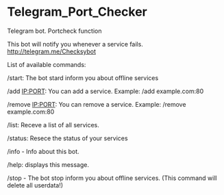 # Telegram_Port_Checker
Telegram bot. Portcheck function

This bot will notify you whenever a service fails.
http://telegram.me/Checksybot

List of available commands: 

/start: The bot stard inform you about offline services

/add <IP:PORT>: You can add a service. Example: /add example.com:80 

/remove <IP:PORT>: You can remove a service. Example: /remove example.com:80

/list: Receve a list of all services. 

/status: Resece the status of your services

/info - Info about this bot.

/help: displays this message. 

/stop - The bot stop inform you about offline services. (This command will delete all userdata!)
